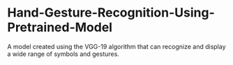 # Hand-Gesture-Recognition-Using-Pretrained-Model
A model created using the VGG-19 algorithm that can recognize and display a wide range of symbols and gestures.
